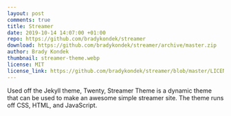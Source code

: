 ```yaml
---
layout: post
comments: true
title: Streamer
date: 2019-10-14 14:07:00 +01:00
repo: https://github.com/bradykondek/streamer
download: https://github.com/bradykondek/streamer/archive/master.zip
author: Brady Kondek
thumbnail: streamer-theme.webp
license: MIT
license_link: https://github.com/bradykondek/streamer/blob/master/LICENSE
---
```


Used off the Jekyll theme, Twenty, Streamer Theme is a dynamic theme that can be used to make an awesome simple streamer site.  The theme runs off CSS, HTML, and JavaScript.
